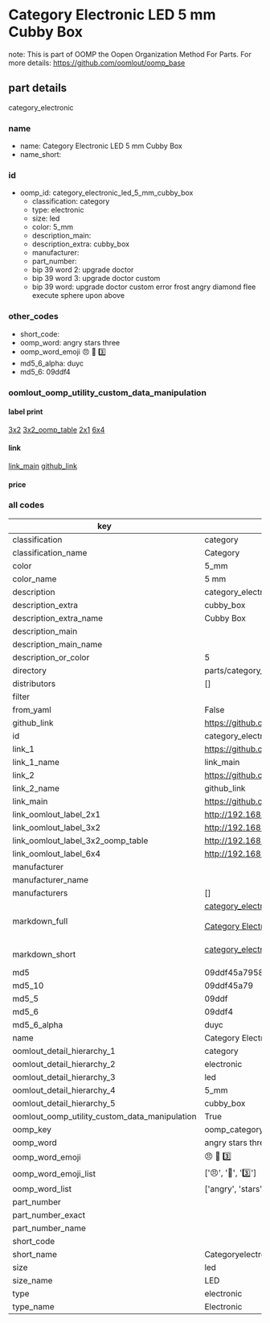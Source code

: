 # Category Electronic LED 5 mm Cubby Box  

note: This is part of OOMP the Oopen Organization Method For Parts. For more details: https://github.com/oomlout/oomp_base

##  part details



category_electronic

### name
* name: Category Electronic LED 5 mm Cubby Box
* name_short: 
### id
* oomp_id: category_electronic_led_5_mm_cubby_box
  * classification: category
  * type: electronic
  * size: led
  * color: 5_mm
  * description_main: 
  * description_extra: cubby_box
  * manufacturer: 
  * part_number: 
  * bip 39 word 2: upgrade doctor
  * bip 39 word 3: upgrade doctor custom
  * bip 39 word: upgrade doctor custom error frost angry diamond flee execute sphere upon above

### other_codes
* short_code: 
* oomp_word: angry stars three
* oomp_word_emoji :angry: :stars: :three:
* md5_6_alpha: duyc
* md5_6: 09ddf4






### oomlout_oomp_utility_custom_data_manipulation
#### label print
[3x2](http://192.168.1.245:1112/?label=oomp%20duyc)
[3x2_oomp_table](http://192.168.1.107:1112/?label=oomp%20duyc)
[2x1](http://192.168.1.242:1112/?label=oomp%20duyc)
[6x4](http://192.168.1.55:1112/?label=oomp%20duyc)    

#### link

[link_main](https://github.com/oomlout/oomlout_oomp_current_version_messy/tree/main/parts/category_electronic_led_5_mm_cubby_box) [github_link](https://github.com/oomlout/oomlout_oomp_part_src/tree/main/parts/category_electronic_led_5_mm_cubby_box)                             

#### price







### all codes 
| key | value |  
| --- | --- |  
| classification | category |  
| classification_name | Category |  
| color | 5_mm |  
| color_name | 5 mm |  
| description | category_electronic |  
| description_extra | cubby_box |  
| description_extra_name | Cubby Box |  
| description_main |  |  
| description_main_name |  |  
| description_or_color | 5  |  
| directory | parts/category_electronic_led_5_mm_cubby_box |  
| distributors | [] |  
| filter |  |  
| from_yaml | False |  
| github_link | https://github.com/oomlout/oomlout_oomp_part_src/tree/main/parts/category_electronic_led_5_mm_cubby_box |  
| id | category_electronic_led_5_mm_cubby_box |  
| link_1 | https://github.com/oomlout/oomlout_oomp_current_version_messy/tree/main/parts/category_electronic_led_5_mm_cubby_box |  
| link_1_name | link_main |  
| link_2 | https://github.com/oomlout/oomlout_oomp_part_src/tree/main/parts/category_electronic_led_5_mm_cubby_box |  
| link_2_name | github_link |  
| link_main | https://github.com/oomlout/oomlout_oomp_current_version_messy/tree/main/parts/category_electronic_led_5_mm_cubby_box |  
| link_oomlout_label_2x1 | http://192.168.1.242:1112/?label=oomp%20duyc |  
| link_oomlout_label_3x2 | http://192.168.1.245:1112/?label=oomp%20duyc |  
| link_oomlout_label_3x2_oomp_table | http://192.168.1.107:1112/?label=oomp%20duyc |  
| link_oomlout_label_6x4 | http://192.168.1.55:1112/?label=oomp%20duyc |  
| manufacturer |  |  
| manufacturer_name |  |  
| manufacturers | [] |  
| markdown_full | [category_electronic_led_5_mm_cubby_box](https://github.com/oomlout/oomlout_oomp_current_version_messy/tree/main/parts/category_electronic_led_5_mm_cubby_box)<br>[](https://github.com/oomlout/oomlout_oomp_current_version_messy/tree/main/parts/category_electronic_led_5_mm_cubby_box)<br>[Category Electronic Led 5 Mm Cubby Box](https://github.com/oomlout/oomlout_oomp_current_version_messy/tree/main/parts/category_electronic_led_5_mm_cubby_box)<br><br> |  
| markdown_short | [category_electronic_led_5_mm_cubby_box](https://github.com/oomlout/oomlout_oomp_current_version_messy/tree/main/parts/category_electronic_led_5_mm_cubby_box)<br><br> |  
| md5 | 09ddf45a7958c7a423aeb4cc6d101775 |  
| md5_10 | 09ddf45a79 |  
| md5_5 | 09ddf |  
| md5_6 | 09ddf4 |  
| md5_6_alpha | duyc |  
| name | Category Electronic LED 5 mm Cubby Box |  
| oomlout_detail_hierarchy_1 | category |  
| oomlout_detail_hierarchy_2 | electronic |  
| oomlout_detail_hierarchy_3 | led |  
| oomlout_detail_hierarchy_4 | 5_mm |  
| oomlout_detail_hierarchy_5 | cubby_box |  
| oomlout_oomp_utility_custom_data_manipulation | True |  
| oomp_key | oomp_category_electronic_led_5_mm_cubby_box |  
| oomp_word | angry stars three |  
| oomp_word_emoji | :angry: :stars: :three: |  
| oomp_word_emoji_list | [':angry:', ':stars:', ':three:'] |  
| oomp_word_list | ['angry', 'stars', 'three'] |  
| part_number |  |  
| part_number_exact |  |  
| part_number_name |  |  
| short_code |  |  
| short_name | Categoryelectronic |  
| size | led |  
| size_name | LED |  
| type | electronic |  
| type_name | Electronic |  
